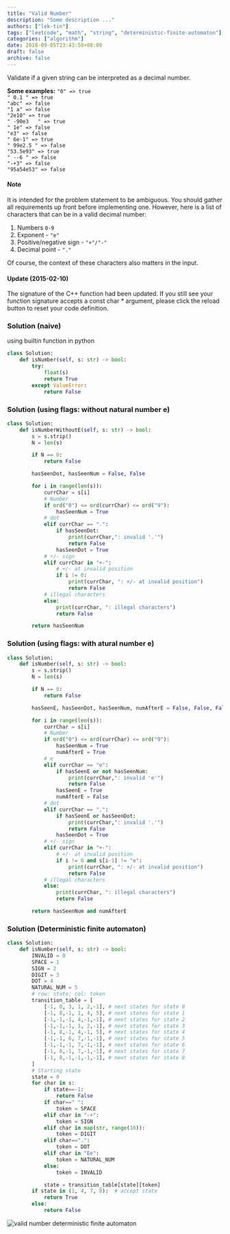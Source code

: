 ```yaml
---
title: "Valid Number"
description: "Some description ..."
authors: ["lek-tin"]
tags: ["leetcode", "math", "string", "deterministic-finite-automaton"]
categories: ["algorithm"]
date: 2018-09-05T23:43:50+08:00
draft: false
archive: false
---
```

Validate if a given string can be interpreted as a decimal number.  

**Some examples:**
`"0" => true`  
`" 0.1 " => true`  
`"abc" => false`  
`"1 a" => false`  
`"2e10" => true`  
`" -90e3   " => true`  
`" 1e" => false`  
`"e3" => false`  
`" 6e-1" => true`  
`" 99e2.5 " => false`  
`"53.5e93" => true`  
`" --6 " => false`  
`"-+3" => false`  
`"95a54e53" => false`  

#### Note
It is intended for the problem statement to be ambiguous. You should gather all requirements up front before implementing one. However, here is a list of characters that can be in a valid decimal number:

1. Numbers `0-9`
2. Exponent - `"e"`
3. Positive/negative sign - `"+"/"-"`
4. Decimal point - `"."`

Of course, the context of these characters also matters in the input.

#### Update (2015-02-10)

The signature of the C++ function had been updated. If you still see your function signature accepts a const char * argument, please click the reload button to reset your code definition.

### Solution (naive)

using builtin function in python
```python
class Solution:
    def isNumber(self, s: str) -> bool:
        try:
            float(s)
            return True
        except ValueError:
            return False
```

### Solution (using flags: without natural number e)

```python
class Solution:
    def isNumberWithoutE(self, s: str) -> bool:
        s = s.strip()
        N = len(s)

        if N == 0:
            return False

        hasSeenDot, hasSeenNum = False, False

        for i in range(len(s)):
            currChar = s[i]
            # Number
            if ord("0") <= ord(currChar) <= ord("9"):
                hasSeenNum = True
            # dot
            elif currChar == ".":
                if hasSeenDot:
                    print(currChar,": invalid '.'")
                    return False
                hasSeenDot = True
            # +/- sign
            elif currChar in "+-":
                # +/- at invalid position
                if i != 0:
                    print(currChar, ": +/- at invalid position")
                    return False
            # illegal characters
            else:
                print(currChar, ": illegal characters")
                return False

        return hasSeenNum
```

### Solution (using flags: with atural number e)

```python
class Solution:
    def isNumber(self, s: str) -> bool:
        s = s.strip()
        N = len(s)

        if N == 0:
            return False

        hasSeenE, hasSeenDot, hasSeenNum, numAfterE = False, False, False, False

        for i in range(len(s)):
            currChar = s[i]
            # Number
            if ord("0") <= ord(currChar) <= ord("9"):
                hasSeenNum = True
                numAfterE = True
            # e
            elif currChar == "e":
                if hasSeenE or not hasSeenNum:
                    print(currChar,": invalid 'e'")
                    return False
                hasSeenE = True
                numAfterE = False
            # dot
            elif currChar == ".":
                if hasSeenE or hasSeenDot:
                    print(currChar,": invalid '.'")
                    return False
                hasSeenDot = True
            # +/- sign
            elif currChar in "+-":
                # +/- at invalid position
                if i != 0 and s[i-1] != "e":
                    print(currChar, ": +/- at invalid position")
                    return False
            # illegal characters
            else:
                print(currChar, ": illegal characters")
                return False

        return hasSeenNum and numAfterE
```

### Solution (Deterministic finite automaton)

```python
class Solution:
    def isNumber(self, s: str) -> bool:
        INVALID = 0
        SPACE = 1
        SIGN = 2
        DIGIT = 3
        DOT = 4
        NATURAL_NUM = 5
        # row: state; col: token
        transition_table = [
            [-1, 0, 3, 1, 2,-1], # next states for state 0
            [-1, 8,-1, 1, 4, 5], # next states for state 1
            [-1,-1,-1, 4,-1,-1], # next states for state 2
            [-1,-1,-1, 1, 2,-1], # next states for state 3
            [-1, 8,-1, 4,-1, 5], # next states for state 4
            [-1,-1, 6, 7,-1,-1], # next states for state 5
            [-1,-1,-1, 7,-1,-1], # next states for state 6
            [-1, 8,-1, 7,-1,-1], # next states for state 7
            [-1, 8,-1,-1,-1,-1], # next states for state 8
        ]
        # Starting state
        state = 0
        for char in s:
            if state==-1:
                return False
            if char==" ":
                token = SPACE
            elif char in "-+":
                token = SIGN
            elif char in map(str, range(10)):
                token = DIGIT
            elif char==".":
                token = DOT
            elif char in "Ee":
                token = NATURAL_NUM
            else:
                token = INVALID

            state = transition_table[state][token]
        if state in (1, 4, 7, 8):  # accept state
            return True
        else:
            return False
```
![valid number deterministic finite automaton](/img/post/valid-number-deterministic-finite-automaton.png)